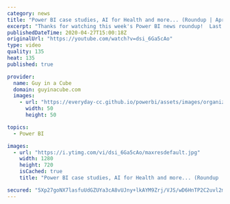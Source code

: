```yaml
---
category: news
title: "Power BI case studies, AI for Health and more... (Roundup | April 27, 2020)"
excerpt: "Thanks for watching this week's Power BI news roundup!  Last weeks roundup: https://guyinacu.be/roundup176 2 Minute Tuesday: https://guyinacu.be/priad Patrick's tech video: https://guyinacu.be/modelviewtips Adam's tech video: https://guyinacu.be/9thingstoknow  🔴 Live replay: https://guyinacu.be/April2020Recap"
publishedDateTime: 2020-04-27T15:00:18Z
originalUrl: "https://youtube.com/watch?v=dsi_6Ga5cAo"
type: video
quality: 135
heat: 135
published: true

provider:
  name: Guy in a Cube
  domain: guyinacube.com
  images:
    - url: "https://everyday-cc.github.io/powerbi/assets/images/organizations/guyinacube.com-50x50.jpg"
      width: 50
      height: 50

topics:
  - Power BI

images:
  - url: "https://i.ytimg.com/vi/dsi_6Ga5cAo/maxresdefault.jpg"
    width: 1280
    height: 720
    isCached: true
    title: "Power BI case studies, AI for Health and more... (Roundup | April 27, 2020)"

secured: "5Xp27goNX7lasfuUdGZUYa3cA8vUJny+lkAYM9Zrj/VJS/wD6HnTP2C2uvl2mR7Wy0fVVYq7tbYuf+JLigx6eeokVsPka2mLMvaQLreXH5ehnb5QW6vaUCV6pYFjEs8f5wVLjwQ78gjOjP2tec2TQHCXAghgx2S9mg8uEjc8ljS7T0GNyOsew/XHibcC37AtfEfUSSytX9thOUCJQEhuC1fK8TUp/jaCWSvN5qRva4mWlfiBf67UTxBJo9pCisw2ZgekSs/2XJHCEOqiY5pCNpCO/1ULNnMcfBexl7k6WdzKwYCsr3eUIpx7tYIAc9ZXOmfwHMJutHz40A3CjvjlEg==;TKaPEmlxY1WKadrrqT/ORA=="
---
```


